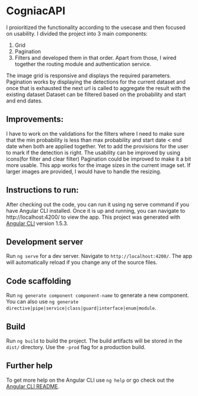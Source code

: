# CogniacAPI

I proioritized the functionality according to the usecase and then focused on usability.
I divided the project into 3 main components:
1. Grid
2. Pagination
3. Filters
and developed them in that order.
Apart from those, I wired together the routing module and authentication service.

The image grid is responsive and displays the required parameters.
Pagination works by displaying the detections for the current dataset and once that is exhausted the next url is called to aggregate the result with the existing dataset
Dataset can be filtered based on the probability and start and end dates.

## Improvements:
I have to work on the validations for the filters where I need to make sure that the min probability is less than max probability and start date < end date when both are applied together.
Yet to add the provisions for the user to mark if the detection is right.
The usability can be improved by using icons(for filter and clear filter)
Pagination could be improved to make it a bit more usable.
This app works for the image sizes in the current image set. If larger images are provided, I would have to handle the resizing.

## Instructions to run:
After checking out the code, you can run it using ng serve command if you have Angular CLI installed.
Once it is up and running, you can navigate to http://localhost:4200/ to view the app.
This project was generated with [Angular CLI](https://github.com/angular/angular-cli) version 1.5.3.

## Development server

Run `ng serve` for a dev server. Navigate to `http://localhost:4200/`. The app will automatically reload if you change any of the source files.

## Code scaffolding

Run `ng generate component component-name` to generate a new component. You can also use `ng generate directive|pipe|service|class|guard|interface|enum|module`.

## Build

Run `ng build` to build the project. The build artifacts will be stored in the `dist/` directory. Use the `-prod` flag for a production build.

## Further help

To get more help on the Angular CLI use `ng help` or go check out the [Angular CLI README](https://github.com/angular/angular-cli/blob/master/README.md).

